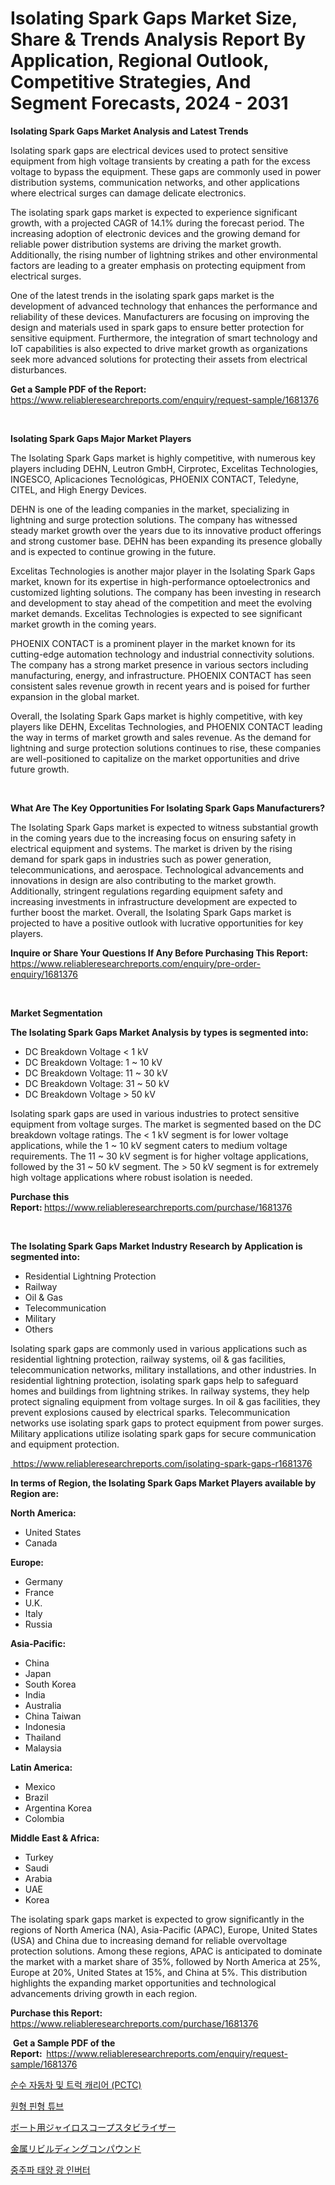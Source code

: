<p><h1>Isolating Spark Gaps Market Size, Share & Trends Analysis Report By Application, Regional Outlook, Competitive Strategies, And Segment Forecasts, 2024 - 2031</h1></p><p><strong>Isolating Spark Gaps Market Analysis and Latest Trends</strong></p>
<p><p>Isolating spark gaps are electrical devices used to protect sensitive equipment from high voltage transients by creating a path for the excess voltage to bypass the equipment. These gaps are commonly used in power distribution systems, communication networks, and other applications where electrical surges can damage delicate electronics.</p><p>The isolating spark gaps market is expected to experience significant growth, with a projected CAGR of 14.1% during the forecast period. The increasing adoption of electronic devices and the growing demand for reliable power distribution systems are driving the market growth. Additionally, the rising number of lightning strikes and other environmental factors are leading to a greater emphasis on protecting equipment from electrical surges.</p><p>One of the latest trends in the isolating spark gaps market is the development of advanced technology that enhances the performance and reliability of these devices. Manufacturers are focusing on improving the design and materials used in spark gaps to ensure better protection for sensitive equipment. Furthermore, the integration of smart technology and IoT capabilities is also expected to drive market growth as organizations seek more advanced solutions for protecting their assets from electrical disturbances.</p></p>
<p><strong>Get a Sample PDF of the Report:&nbsp;</strong> <a href="https://www.reliableresearchreports.com/enquiry/request-sample/1681376">https://www.reliableresearchreports.com/enquiry/request-sample/1681376</a></p>
<p>&nbsp;</p>
<p><strong>Isolating Spark Gaps Major Market Players</strong></p>
<p><p>The Isolating Spark Gaps market is highly competitive, with numerous key players including DEHN, Leutron GmbH, Cirprotec, Excelitas Technologies, INGESCO, Aplicaciones Tecnológicas, PHOENIX CONTACT, Teledyne, CITEL, and High Energy Devices. </p><p>DEHN is one of the leading companies in the market, specializing in lightning and surge protection solutions. The company has witnessed steady market growth over the years due to its innovative product offerings and strong customer base. DEHN has been expanding its presence globally and is expected to continue growing in the future.</p><p>Excelitas Technologies is another major player in the Isolating Spark Gaps market, known for its expertise in high-performance optoelectronics and customized lighting solutions. The company has been investing in research and development to stay ahead of the competition and meet the evolving market demands. Excelitas Technologies is expected to see significant market growth in the coming years.</p><p>PHOENIX CONTACT is a prominent player in the market known for its cutting-edge automation technology and industrial connectivity solutions. The company has a strong market presence in various sectors including manufacturing, energy, and infrastructure. PHOENIX CONTACT has seen consistent sales revenue growth in recent years and is poised for further expansion in the global market.</p><p>Overall, the Isolating Spark Gaps market is highly competitive, with key players like DEHN, Excelitas Technologies, and PHOENIX CONTACT leading the way in terms of market growth and sales revenue. As the demand for lightning and surge protection solutions continues to rise, these companies are well-positioned to capitalize on the market opportunities and drive future growth.</p></p>
<p>&nbsp;</p>
<p><strong>What Are The Key Opportunities For Isolating Spark Gaps Manufacturers?</strong></p>
<p><p>The Isolating Spark Gaps market is expected to witness substantial growth in the coming years due to the increasing focus on ensuring safety in electrical equipment and systems. The market is driven by the rising demand for spark gaps in industries such as power generation, telecommunications, and aerospace. Technological advancements and innovations in design are also contributing to the market growth. Additionally, stringent regulations regarding equipment safety and increasing investments in infrastructure development are expected to further boost the market. Overall, the Isolating Spark Gaps market is projected to have a positive outlook with lucrative opportunities for key players.</p></p>
<p><strong>Inquire or Share Your Questions If Any Before Purchasing This Report:</strong> <a href="https://www.reliableresearchreports.com/enquiry/pre-order-enquiry/1681376">https://www.reliableresearchreports.com/enquiry/pre-order-enquiry/1681376</a></p>
<p>&nbsp;</p>
<p><strong>Market Segmentation</strong></p>
<p><strong>The Isolating Spark Gaps Market Analysis by types is segmented into:</strong></p>
<p><ul><li>DC Breakdown Voltage < 1 kV</li><li>DC Breakdown Voltage: 1 ~ 10 kV</li><li>DC Breakdown Voltage: 11 ~ 30 kV</li><li>DC Breakdown Voltage: 31 ~ 50 kV</li><li>DC Breakdown Voltage > 50 kV</li></ul></p>
<p><p>Isolating spark gaps are used in various industries to protect sensitive equipment from voltage surges. The market is segmented based on the DC breakdown voltage ratings. The < 1 kV segment is for lower voltage applications, while the 1 ~ 10 kV segment caters to medium voltage requirements. The 11 ~ 30 kV segment is for higher voltage applications, followed by the 31 ~ 50 kV segment. The > 50 kV segment is for extremely high voltage applications where robust isolation is needed.</p></p>
<p><strong>Purchase this Report:&nbsp;</strong><a href="https://www.reliableresearchreports.com/purchase/1681376">https://www.reliableresearchreports.com/purchase/1681376</a></p>
<p>&nbsp;</p>
<p><strong>The Isolating Spark Gaps Market Industry Research by Application is segmented into:</strong></p>
<p><ul><li>Residential Lightning Protection</li><li>Railway</li><li>Oil & Gas</li><li>Telecommunication</li><li>Military</li><li>Others</li></ul></p>
<p><p>Isolating spark gaps are commonly used in various applications such as residential lightning protection, railway systems, oil & gas facilities, telecommunication networks, military installations, and other industries. In residential lightning protection, isolating spark gaps help to safeguard homes and buildings from lightning strikes. In railway systems, they help protect signaling equipment from voltage surges. In oil & gas facilities, they prevent explosions caused by electrical sparks. Telecommunication networks use isolating spark gaps to protect equipment from power surges. Military applications utilize isolating spark gaps for secure communication and equipment protection.</p></p>
<p><a href="https://www.reliableresearchreports.com/isolating-spark-gaps-r1681376">&nbsp;https://www.reliableresearchreports.com/isolating-spark-gaps-r1681376</a></p>
<p><strong>In terms of Region, the Isolating Spark Gaps Market Players available by Region are:</strong></p>
<p>
    <p> <strong> North America: </strong>
        <ul>
            <li>United States</li>
            <li>Canada</li>
        </ul>
        </p> 
    <p> <strong> Europe: </strong>
        <ul>
            <li>Germany</li>
            <li>France</li>
            <li>U.K.</li>
            <li>Italy</li>
            <li>Russia</li>
        </ul>
        </p> 
    <p> <strong> Asia-Pacific: </strong>
        <ul>
            <li>China</li>
            <li>Japan</li>
            <li>South Korea</li>
            <li>India</li>
            <li>Australia</li>
            <li>China Taiwan</li>
            <li>Indonesia</li>
            <li>Thailand</li>
            <li>Malaysia</li>
        </ul>
        </p> 
    <p> <strong> Latin America: </strong>
        <ul>
            <li>Mexico</li>
            <li>Brazil</li>
            <li>Argentina Korea</li>
            <li>Colombia</li>
        </ul>
        </p> 
    <p> <strong> Middle East & Africa: </strong>
        <ul>
            <li>Turkey</li>
            <li>Saudi</li>
            <li>Arabia</li>
            <li>UAE</li>
            <li>Korea</li>
        </ul>
    </p>
    </p>
<p><p>The isolating spark gaps market is expected to grow significantly in the regions of North America (NA), Asia-Pacific (APAC), Europe, United States (USA) and China due to increasing demand for reliable overvoltage protection solutions. Among these regions, APAC is anticipated to dominate the market with a market share of 35%, followed by North America at 25%, Europe at 20%, United States at 15%, and China at 5%. This distribution highlights the expanding market opportunities and technological advancements driving growth in each region.</p></p>
<p><strong>Purchase this Report: </strong><a href="https://www.reliableresearchreports.com/purchase/1681376">https://www.reliableresearchreports.com/purchase/1681376</a></p>
<p>&nbsp;<strong>Get a Sample PDF of the Report:&nbsp;&nbsp;</strong><a href="https://www.reliableresearchreports.com/enquiry/request-sample/1681376">https://www.reliableresearchreports.com/enquiry/request-sample/1681376</a></p>
<p><strong></strong></p>
<p><p><a href="https://github.com/TitusBoyer1/Market-Research-Report-List-1/blob/main/491104091861.md">순수 자동차 및 트럭 캐리어 (PCTC)</a></p><p><a href="https://medium.com/@carmellalang1/%EC%9B%90%ED%98%95-%ED%8E%9C-%ED%8A%9C%EB%B8%8C-%EC%8B%9C%EC%9E%A5-%EA%B7%9C%EB%AA%A8-%EC%8B%9C%EC%9E%A5-%EC%A0%84%EB%A7%9D-%EB%B0%8F-%EC%8B%9C%EC%9E%A5-%EC%98%88%EC%B8%A1-2024%EB%85%84%EB%B6%80%ED%84%B0-2031%EB%85%84%EA%B9%8C%EC%A7%80-6d2cd9511d52">원형 핀형 튜브</a></p><p><a href="https://github.com/RandallRunte2023/Market-Research-Report-List-1/blob/main/5933952100323.md">ボート用ジャイロスコープスタビライザー</a></p><p><a href="https://github.com/TerrellConn/Market-Research-Report-List-1/blob/main/4134299100322.md">金属リビルディングコンパウンド</a></p><p><a href="https://medium.com/@willislebsack/%EC%A4%91%EA%B8%89-%EC%A3%BC%ED%8C%8C%EC%88%98-%ED%83%9C%EC%96%91-%EC%9D%B8%EB%B2%84%ED%84%B0-%EC%8B%9C%EC%9E%A5-%EC%8B%9C%EC%9E%A5-%EC%A0%90%EC%9C%A0%EC%9C%A8-%EC%8B%9C%EC%9E%A5-%EB%8F%99%ED%96%A5-%EB%B0%8F-%EB%AF%B8%EB%9E%98-%EC%84%B1%EC%9E%A5-%ED%83%90%EC%83%89-3918e95b226f">중주파 태양 광 인버터</a></p></p>